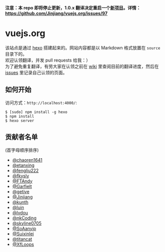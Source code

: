 **注意：本 repo 即将停止更新，1.0.x 翻译决定重启一个[新项目](https://github.com/vuejs/cn.vuejs.org)。详情：https://github.com/Jinjiang/vuejs.org/issues/97**

# vuejs.org

该站点是通过 [hexo](http://hexo.io/) 搭建起来的。网站内容都是以 Markdown 格式放置在 `source` 目录下的。  
欢迎认领翻译，并发 pull requests 给我：）  
为了避免重复翻译，有劳大家在认领之前在 [wiki](https://github.com/Jinjiang/vuejs.org/wiki) 里查阅目前的翻译进度，然后在 [issues](https://github.com/Jinjiang/vuejs.org/issues) 里记录自己认领的页面。

## 如何开始

访问方式：`http://localhost:4000/`:

```
$ [sudo] npm install -g hexo
$ npm install
$ hexo server
```

## 贡献者名单

(首字母顺序排序)

* [@chaoren1641](https://github.com/chaoren1641)
* [@etanxing](https://github.com/etanxing)
* [@fengliu222](https://github.com/fengliu222)
* [@fkysly](https://github.com/@fkysly)
* [@FTAndy](https://github.com/FTAndy)
* [@Garfielt](https://github.com/Garfielt)
* [@getive](https://github.com/getive)
* [@Jinjiang](https://github.com/Jinjiang)
* [@kunth](https://github.com/kunth)
* [@luin](https://github.com/luin)
* [@lvdou](https://github.com/lvdou)
* [@nkCoding](https://github.com/nkCoding)
* [@skyline0705](https://github.com/skyline0705)
* [@SoAanyip](https://github.com/SoAanyip)
* [@Suixinlei](https://github.com/Suixinlei)
* [@titancat](https://github.com/titancat)
* [@XfLoops](https://github.com/XfLoops)
